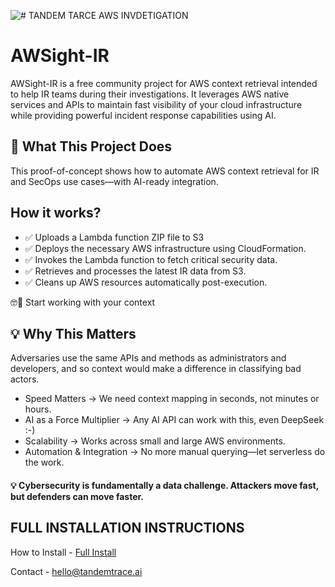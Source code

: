 
![# TANDEM TARCE AWS INVDETIGATION ](http://tandemtrace.ai/wp-content/uploads/2025/02/tand3.png)



# AWSight-IR

AWSight-IR is a free community project for AWS context retrieval intended to help IR teams during their investigations. It leverages AWS native services and APIs to maintain fast visibility of your cloud infrastructure while providing powerful incident response capabilities using AI. 


## 🚀 What This Project Does


This proof-of-concept shows how to automate AWS context retrieval for IR and SecOps use cases—with AI-ready integration.



## How it works?

 -   ✅ Uploads a Lambda function ZIP file to S3
 -   ✅ Deploys the necessary AWS infrastructure using CloudFormation.
 -   ✅ Invokes the Lambda function to fetch critical security data.
 -   ✅ Retrieves and processes the latest IR data from S3.
 -   ✅ Cleans up AWS resources automatically post-execution. 




 

🤓🔎 Start working with your context 



## 💡 Why This Matters

Adversaries use the same APIs and methods as administrators and developers, and so context would make a difference in classifying bad actors. 

 - Speed Matters → We need context mapping in seconds, not minutes or hours.
 - AI as a Force Multiplier → Any AI API can work with this, even DeepSeek :-) 
 - Scalability → Works across small and large AWS environments.
 - Automation & Integration → No more manual querying—let serverless do the work.



#### 💡 Cybersecurity is fundamentally a data challenge. Attackers move fast, but defenders can move faster. 



## FULL INSTALLATION INSTRUCTIONS 

How to Install - [Full Install](https://github.com/tandemtrace-ai/AWSight-IR/blob/main/how-to-install/README.md "Full Install")

Contact - hello@tandemtrace.ai
